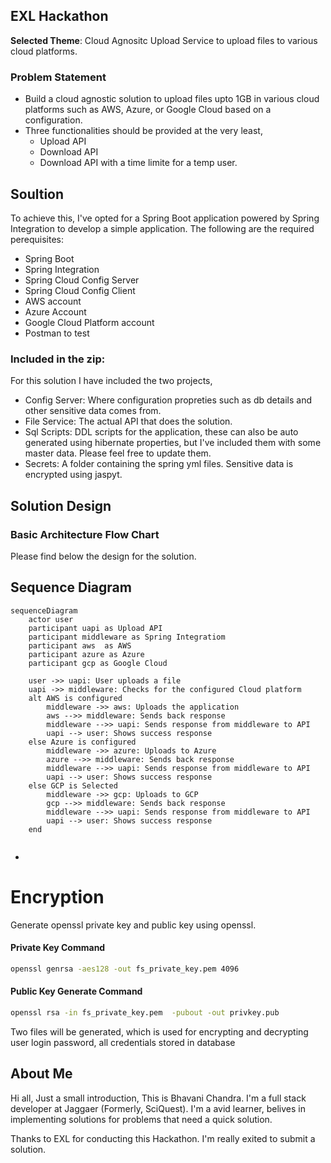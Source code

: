 ## EXL Hackathon

**Selected Theme**: Cloud Agnositc Upload Service to upload files to various cloud platforms. 

### Problem Statement

- Build a cloud agnostic solution to upload files upto 1GB in various cloud platforms such as AWS, Azure, or Google Cloud based on a configuration.
- Three functionalities should be provided at the very least, 
  - Upload API
  - Download API
  - Download API with a time limite for a temp user.

## Soultion

To achieve this, I've opted for a Spring Boot application powered by Spring Integration to develop a simple application. The following are the required perequisites:

- Spring Boot
- Spring Integration
- Spring Cloud Config Server
- Spring Cloud Config Client
- AWS account
- Azure Account
- Google Cloud Platform account
- Postman to test

### Included in the zip:

For this solution I have included the two projects, 

- Config Server: Where configuration propreties such as db details and other sensitive data comes from.
- File Service: The actual API that does the solution.
- Sql Scripts:  DDL scripts for the application, these can also be auto generated using hibernate properties, but I've included them with some master data. Please feel free to update them.
- Secrets:  A folder containing the spring yml files. Sensitive data is encrypted using jaspyt.

## Solution Design

### Basic Architecture Flow Chart

Please find below the design for the solution. 



## Sequence Diagram

```mermaid
sequenceDiagram
	actor user
	participant uapi as Upload API
	participant middleware as Spring Integratiom
	participant aws  as AWS
	participant azure as Azure
	participant gcp as Google Cloud
	
	user ->> uapi: User uploads a file
	uapi ->> middleware: Checks for the configured Cloud platform
	alt AWS is configured
		middleware ->> aws: Uploads the application
		aws -->> middleware: Sends back response
		middleware -->> uapi: Sends response from middleware to API
		uapi --> user: Shows success response
	else Azure is configured
		middleware ->> azure: Uploads to Azure
		azure -->> middleware: Sends back response
		middleware -->> uapi: Sends response from middleware to API
		uapi --> user: Shows success response
	else GCP is Selected
		middleware ->> gcp: Uploads to GCP
		gcp -->> middleware: Sends back response
		middleware -->> uapi: Sends response from middleware to API
		uapi --> user: Shows success response
	end
	
```

- 



# Encryption

Generate openssl private key and public key using openssl.

#### Private Key Command

```bash
openssl genrsa -aes128 -out fs_private_key.pem 4096
```

#### Public Key Generate Command

```bash
openssl rsa -in fs_private_key.pem  -pubout -out privkey.pub
```

Two files will be generated, which is used for encrypting and decrypting user login password, all credentials stored in database

## About Me

Hi all, Just a small introduction, This is Bhavani Chandra. I'm a full stack developer at Jaggaer (Formerly, SciQuest). I'm a avid learner, belives in implementing solutions for problems that need a quick solution. 

Thanks to EXL for conducting this Hackathon. I'm really exited to submit a solution. 